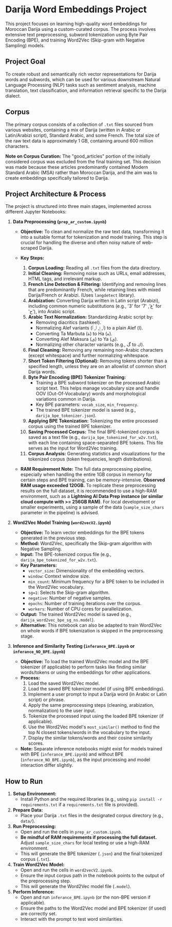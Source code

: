 # Darija Word Embeddings Project

This project focuses on learning high-quality word embeddings for Moroccan Darija using a custom-curated corpus. The process involves extensive text preprocessing, subword tokenization using Byte Pair Encoding (BPE), and training Word2Vec (Skip-gram with Negative Sampling) models.

## Project Goal

To create robust and semantically rich vector representations for Darija words and subwords, which can be used for various downstream Natural Language Processing (NLP) tasks such as sentiment analysis, machine translation, text classification, and information retrieval specific to the Darija dialect.

## Corpus

The primary corpus consists of a collection of `.txt` files sourced from various websites, containing a mix of Darija (written in Arabic or Latin/Arabizi script), Standard Arabic, and some French. The total size of the raw text data is approximately 1 GB, containing around 600 million characters.

**Note on Corpus Curation:**
The "good_articles" portion of the initially considered corpus was excluded from the final training set. This decision was made because these articles predominantly contained Modern Standard Arabic (MSA) rather than Moroccan Darija, and the aim was to create embeddings specifically tailored to Darija.

## Project Architecture & Process

The project is structured into three main stages, implemented across different Jupyter Notebooks:

1.  **Data Preprocessing (`prep_ar_custom.ipynb`)**
    *   **Objective:** To clean and normalize the raw text data, transforming it into a suitable format for tokenization and model training. This step is crucial for handling the diverse and often noisy nature of web-scraped Darija.
    *   **Key Steps:**
        1.  **Corpus Loading:** Reading all `.txt` files from the data directory.
        2.  **Initial Cleaning:** Removing noise such as URLs, email addresses, HTML tags, and irrelevant markup.
        3.  **French Line Detection & Filtering:** Identifying and removing lines that are predominantly French, while retaining lines with mixed Darija/French or Arabizi. (Uses `langdetect` library).
        4.  **Arabization:** Converting Darija written in Latin script (Arabizi), including common numeric substitutions (e.g., '3' for 'ع', '7' for 'ح'), into Arabic script.
        5.  **Arabic Text Normalization:** Standardizing Arabic script by:
            *   Removing diacritics (tashkeel).
            *   Normalizing Alef variants (أ, إ, آ, ٱ) to a plain Alef (ا).
            *   Converting Ta Marbuta (ة) to Ha (ه).
            *   Converting Alef Maksura (ى) to Ya (ي).
            *   Normalizing other character variants (e.g., گ to ك).
        6.  **Final Cleaning:** Removing any remaining non-Arabic characters (except whitespace) and further normalizing whitespace.
        7.  **Short Token Filtering (Optional):** Removing tokens shorter than a specified length, unless they are on an allowlist of common short Darija words.
        8.  **Byte Pair Encoding (BPE) Tokenizer Training:**
            *   Training a BPE subword tokenizer on the processed Arabic script text. This helps manage vocabulary size and handle OOV (Out-Of-Vocabulary) words and morphological variations common in Darija.
            *   Key BPE parameters: `vocab_size`, `min_frequency`.
            *   The trained BPE tokenizer model is saved (e.g., `darija_bpe_tokenizer.json`).
        9.  **Applying BPE Tokenization:** Tokenizing the entire processed corpus using the trained BPE tokenizer.
        10. **Saving Processed Corpus:** The final BPE-tokenized corpus is saved as a text file (e.g., `darija_bpe_tokenized_for_w2v.txt`), with each line containing space-separated BPE tokens. This file serves as the input for Word2Vec training.
        11. **Corpus Analysis:** Generating statistics and visualizations for the tokenized corpus (token frequencies, length distributions).

    *   **RAM Requirement Note:** The full data preprocessing pipeline, especially when handling the entire 1GB corpus in memory for certain steps and BPE training, can be memory-intensive. **Observed RAM usage exceeded 120GB.** To replicate these preprocessing results on the full dataset, it is recommended to use a high-RAM environment, such as a **Lightning AI Data Prep instance (or similar cloud compute with >= 256GB RAM)**. For local development or smaller experiments, using a sample of the data (`sample_size_chars` parameter in the pipeline) is advised.

2.  **Word2Vec Model Training (`word2vecV2.ipynb`)**
    *   **Objective:** To learn vector embeddings for the BPE tokens generated in the previous step.
    *   **Method:** Word2Vec, specifically the Skip-gram algorithm with Negative Sampling.
    *   **Input:** The BPE-tokenized corpus file (e.g., `darija_bpe_tokenized_for_w2v.txt`).
    *   **Key Parameters:**
        *   `vector_size`: Dimensionality of the embedding vectors.
        *   `window`: Context window size.
        *   `min_count`: Minimum frequency for a BPE token to be included in the Word2Vec vocabulary.
        *   `sg=1`: Selects the Skip-gram algorithm.
        *   `negative`: Number of negative samples.
        *   `epochs`: Number of training iterations over the corpus.
        *   `workers`: Number of CPU cores for parallelization.
    *   **Output:** The trained Word2Vec model is saved (e.g., `darija_word2vec_bpe_sg_ns.model`).
    *   **Alternative:** This notebook can also be adapted to train Word2Vec on whole words if BPE tokenization is skipped in the preprocessing stage.

3.  **Inference and Similarity Testing (`inferance_BPE.ipynb` or `inferance_NO_BPE.ipynb`)**
    *   **Objective:** To load the trained Word2Vec model and the BPE tokenizer (if applicable) to perform tasks like finding similar words/tokens or using the embeddings for other applications.
    *   **Process:**
        1.  Load the saved Word2Vec model.
        2.  Load the saved BPE tokenizer model (if using BPE embeddings).
        3.  Implement a user prompt to input a Darija word (in Arabic or Latin script) or phrase.
        4.  Apply the same preprocessing steps (cleaning, arabization, normalization) to the user input.
        5.  Tokenize the processed input using the loaded BPE tokenizer (if applicable).
        6.  Use the Word2Vec model's `most_similar()` method to find the top N closest tokens/words in the vocabulary to the input.
        7.  Display the similar tokens/words and their cosine similarity scores.
    *   **Note:** Separate inference notebooks might exist for models trained with BPE (`inferance_BPE.ipynb`) and without BPE (`inferance_NO_BPE.ipynb`), as the input processing and model interaction differ slightly.


## How to Run

1.  **Setup Environment:**
    *   Install Python and the required libraries (e.g., using `pip install -r requirements.txt` if a `requirements.txt` file is provided).
2.  **Prepare Data:**
    *   Place your Darija `.txt` files in the designated corpus directory (e.g., `data/`).
3.  **Run Preprocessing:**
    *   Open and run the cells in `prep_ar_custom.ipynb`.
    *   **Be mindful of RAM requirements if processing the full dataset.** Adjust `sample_size_chars` for local testing or use a high-RAM environment.
    *   This will generate the BPE tokenizer (`.json`) and the final tokenized corpus (`.txt`).
4.  **Train Word2Vec Model:**
    *   Open and run the cells in `word2vecV2.ipynb`.
    *   Ensure the input corpus path in the notebook points to the output of the preprocessing step.
    *   This will generate the Word2Vec model file (`.model`).
5.  **Perform Inference:**
    *   Open and run `inferance_BPE.ipynb` (or the non-BPE version if applicable).
    *   Ensure the paths to the Word2Vec model and BPE tokenizer (if used) are correctly set.
    *   Interact with the prompt to test word similarities.

